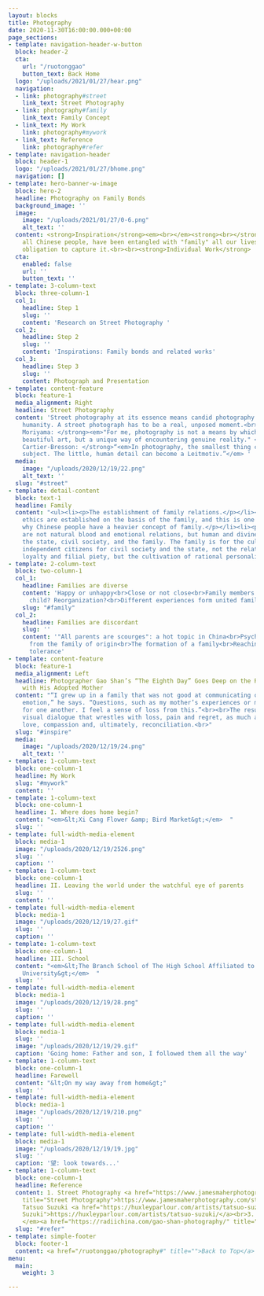 ```yaml
---
layout: blocks
title: Photography
date: 2020-11-30T16:00:00.000+00:00
page_sections:
- template: navigation-header-w-button
  block: header-2
  cta:
    url: "/ruotonggao"
    button_text: Back Home
  logo: "/uploads/2021/01/27/hear.png"
  navigation:
  - link: photography#street
    link_text: Street Photography
  - link: photography#family
    link_text: Family Concept
  - link_text: My Work
    link: photography#mywork
  - link_text: Reference
    link: photography#refer
- template: navigation-header
  block: header-1
  logo: "/uploads/2021/01/27/bhome.png"
  navigation: []
- template: hero-banner-w-image
  block: hero-2
  headline: Photography on Family Bonds
  background_image: ''
  image:
    image: "/uploads/2021/01/27/0-6.png"
    alt_text: ''
  content: <strong>Inspiration</strong><em><br></em><strong><br></strong>I, and indeed
    all Chinese people, have been entangled with "family" all our lives. I feel the
    obligation to capture it.<br><br><strong>Individual Work</strong>
  cta:
    enabled: false
    url: ''
    button_text: ''
- template: 3-column-text
  block: three-column-1
  col_1:
    headline: Step 1
    slug: ''
    content: 'Research on Street Photography '
  col_2:
    headline: Step 2
    slug: ''
    content: 'Inspirations: Family bonds and related works'
  col_3:
    headline: Step 3
    slug: ''
    content: Photograph and Presentation
- template: content-feature
  block: feature-1
  media_alignment: Right
  headline: Street Photography
  content: 'Street photography at its essence means candid photography of people and
    humanity. A street photograph has to be a real, unposed moment.<br><em><br></em><strong>Daido
    Moriyama: </strong><em>"For me, photography is not a means by which to create
    beautiful art, but a unique way of encountering genuine reality." </em><strong><br>Henri
    Cartier-Bresson: </strong>“<em>In photography, the smallest thing can be a great
    subject. The little, human detail can become a Leitmotiv.”</em> '
  media:
    image: "/uploads/2020/12/19/22.png"
    alt_text: ''
  slug: "#street"
- template: detail-content
  block: text-1
  headline: Family
  content: "<ul><li><p>The establishment of family relations.</p></li><li><p>Chinese
    ethics are established on the basis of the family, and this is one of the reasons
    why Chinese people have a heavier concept of family.</p></li><li><p>Hegel's ethics
    are not natural blood and emotional relations, but human and divine laws, including
    the state, civil society, and the family. The family is for the cultivation of
    independent citizens for civil society and the state, not the relationship of
    loyalty and filial piety, but the cultivation of rational personality.</p></li></ul>"
- template: 2-column-text
  block: two-column-1
  col_1:
    headline: Families are diverse
    content: 'Happy or unhappy<br>Close or not close<br>Family members: parents? Only
      child? Reorganization?<br>Different experiences form united families'
    slug: "#family"
  col_2:
    headline: Families are discordant
    slug: ''
    content: '"All parents are scourges": a hot topic in China<br>Psychological trauma
      from the family of origin<br>The formation of a family<br>Reaching happiness:
      tolerance'
- template: content-feature
  block: feature-1
  media_alignment: Left
  headline: Photographer Gao Shan’s “The Eighth Day” Goes Deep on the Relationship
    with His Adopted Mother
  content: "“I grew up in a family that was not good at communicating or expressing
    emotion,” he says. “Questions, such as my mother’s experiences or my own are hazy
    for one another. I feel a sense of loss from this.”<br><br>The result is a compelling
    visual dialogue that wrestles with loss, pain and regret, as much as it embraces
    love, compassion and, ultimately, reconciliation.<br>"
  slug: "#inspire"
  media:
    image: "/uploads/2020/12/19/24.png"
    alt_text: ''
- template: 1-column-text
  block: one-column-1
  headline: My Work
  slug: "#mywork"
  content: ''
- template: 1-column-text
  block: one-column-1
  headline: I. Where does home begin?
  content: "<em>&lt;Xi Cang Flower &amp; Bird Market&gt;</em>  "
  slug: ''
- template: full-width-media-element
  block: media-1
  image: "/uploads/2020/12/19/2526.png"
  slug: ''
  caption: ''
- template: 1-column-text
  block: one-column-1
  headline: II. Leaving the world under the watchful eye of parents
  slug: ''
  content: ''
- template: full-width-media-element
  block: media-1
  image: "/uploads/2020/12/19/27.gif"
  slug: ''
  caption: ''
- template: 1-column-text
  block: one-column-1
  headline: III. School
  content: "<em>&lt;The Branch School of The High School Affiliated to Shaanxi Normal
    University&gt;</em>  "
  slug: ''
- template: full-width-media-element
  block: media-1
  image: "/uploads/2020/12/19/28.png"
  slug: ''
  caption: ''
- template: full-width-media-element
  block: media-1
  slug: ''
  image: "/uploads/2020/12/19/29.gif"
  caption: 'Going home: Father and son, I followed them all the way'
- template: 1-column-text
  block: one-column-1
  headline: Farewell
  content: "&lt;On my way away from home&gt;"
  slug: ''
- template: full-width-media-element
  block: media-1
  image: "/uploads/2020/12/19/210.png"
  slug: ''
  caption: ''
- template: full-width-media-element
  block: media-1
  image: "/uploads/2020/12/19/19.jpg"
  slug: ''
  caption: '望: look towards...'
- template: 1-column-text
  block: one-column-1
  headline: Reference
  content: 1. Street Photography <a href="https://www.jamesmaherphotography.com/street_photography/what-is-street-photography/"
    title="Street Photography">https://www.jamesmaherphotography.com/street_photography/what-is-street-photography/</a><br>2.
    Tatsuo Suzuki <a href="https://huxleyparlour.com/artists/tatsuo-suzuki/" title="Tatsuo
    Suzuki">https://huxleyparlour.com/artists/tatsuo-suzuki/</a><br>3. Gao Shan<em>
    </em><a href="https://radiichina.com/gao-shan-photography/" title="Gao Shan">https://radiichina.com/gao-shan-photography/</a>
  slug: "#refer"
- template: simple-footer
  block: footer-1
  content: <a href="/ruotonggao/photography#" title="">Back to Top</a>
menu:
  main:
    weight: 3

---
```

